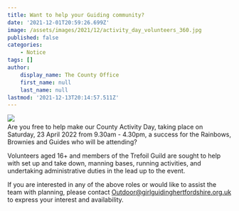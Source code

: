 ```yaml
---
title: Want to help your Guiding community?
date: '2021-12-01T20:59:26.699Z'
image: /assets/images/2021/12/activity_day_volunteers_360.jpg
published: false
categories:
    - Notice
tags: []
author:
    display_name: The County Office
    first_name: null
    last_name: null
lastmod: '2021-12-13T20:14:57.511Z'
---
```

<div class="hidden-xs">
<img srcset="/assets/images/2021/12/activity_day_volunteers_360.jpg 360w, /assets/images/2021/12/activity_day_volunteers.jpg 640w" sizes="(max-width: 1023px) 360px, 640px" src="/assets/images/2021/12/activity_day_volunteers.jpg">
</div>
Are you free to help make our County Activity Day, taking place on Saturday, 23 April 2022 from 9.30am - 4.30pm, a success for the Rainbows, Brownies and Guides who will be attending?

Volunteers aged 16+ and members of the Trefoil Guild are sought to help with set up and take down, manning bases, running activities, and undertaking administrative duties in the lead up to the event. 


If you are interested in any of the above roles or would like to assist the team with planning, please contact <Outdoor@girlguidinghertfordshire.org.uk> to express your interest and availability.
